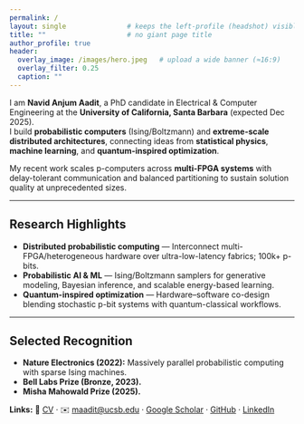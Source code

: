 ```yaml
---
permalink: /
layout: single               # keeps the left-profile (headshot) visible
title: ""                    # no giant page title
author_profile: true
header:
  overlay_image: /images/hero.jpeg   # upload a wide banner (≈16:9)
  overlay_filter: 0.25
  caption: ""
---
```


I am **Navid Anjum Aadit**, a PhD candidate in Electrical & Computer Engineering at the **University of California, Santa Barbara** (expected Dec 2025).  
I build **probabilistic computers** (Ising/Boltzmann) and **extreme-scale distributed architectures**, connecting ideas from **statistical physics**, **machine learning**, and **quantum-inspired optimization**.

My recent work scales p-computers across **multi-FPGA systems** with delay-tolerant communication and balanced partitioning to sustain solution quality at unprecedented sizes.

---

## Research Highlights
- **Distributed probabilistic computing** — Interconnect multi-FPGA/heterogeneous hardware over ultra-low-latency fabrics; 100k+ p-bits.
- **Probabilistic AI & ML** — Ising/Boltzmann samplers for generative modeling, Bayesian inference, and scalable energy-based learning.
- **Quantum-inspired optimization** — Hardware–software co-design blending stochastic p-bit systems with quantum-classical workflows.

---

## Selected Recognition
- **Nature Electronics (2022):** Massively parallel probabilistic computing with sparse Ising machines.  
- **Bell Labs Prize (Bronze, 2023).**  
- **Misha Mahowald Prize (2025).**

**Links:** 📄 [CV](/files/Aadit_CV_Fall2025.pdf) · ✉️ [maadit@ucsb.edu](mailto:maadit@ucsb.edu) ·
[Google Scholar](https://scholar.google.com/citations?user=KXA0nl4AAAAJ&hl=en) ·
[GitHub](https://github.com/navidaadit) ·
[LinkedIn](https://www.linkedin.com/in/navidanjumaadit/)
